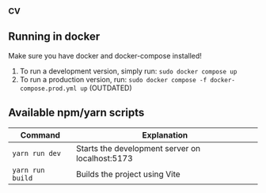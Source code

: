 ### CV

## Running in docker

Make sure you have docker and docker-compose installed!

1. To run a development version, simply run: `sudo docker compose up`
2. To run a production version, run: `sudo docker compose -f docker-compose.prod.yml up` (OUTDATED)

## Available npm/yarn scripts

| Command         | Explanation                                                                                                  |
| --------------- | ------------------------------------------------------------------------------------------------------------ |
| `yarn run dev`  | Starts the development server on localhost:5173                                                              |
| `yarn run build`| Builds the project using Vite                                                                                |
